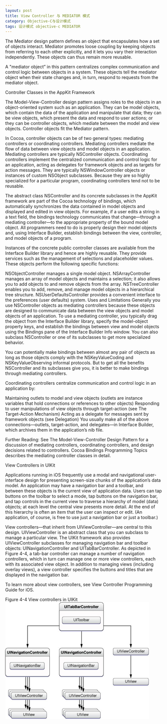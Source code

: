 ```yaml
---
layout: post
title: View Controller 与 MEDIATOR 模式
category: Objective-C与设计模式
tags: 设计模式 objective-c MEDIATOR
---
```


The Mediator design pattern defines an object that encapsulates how a set of objects interact. Mediator promotes loose coupling by keeping objects from referring to each other explicitly, and it lets you vary their interaction independently. These objects can thus remain more reusable.

A "mediator object” in this pattern centralizes complex communication and control logic between objects in a system. These objects tell the mediator object when their state changes and, in turn, respond to requests from the mediator object.

Controller Classes in the AppKit Framework

The Model-View-Controller design pattern assigns roles to the objects in an object-oriented system such as an application. They can be model objects, which contain the data of the application and manipulate that data; they can be view objects, which present the data and respond to user actions; or they can be controller objects, which mediate between the model and view objects. Controller objects fit the Mediator pattern.

In Cocoa, controller objects can be of two general types: mediating controllers or coordinating controllers. Mediating controllers mediate the flow of data between view objects and model objects in an application. Mediating controllers are typically NSController objects. Coordinating controllers implement the centralized communication and control logic for an application, acting as delegates for framework objects and as targets for action messages. They are typically NSWindowController objects or instances of custom NSObject subclasses. Because they are so highly specialized for a particular program, coordinating controllers tend not to be reusable.

The abstract class NSController and its concrete subclasses in the AppKit framework are part of the Cocoa technology of bindings, which automatically synchronizes the data contained in model objects and displayed and edited in view objects. For example, if a user edits a string in a text field, the bindings technology communicates that change—through a mediating controller—to the appropriate property of the bound model object. All programmers need to do is properly design their model objects and, using Interface Builder, establish bindings between the view, controller, and model objects of a program.

Instances of the concrete public controller classes are available from the Interface Builder library and hence are highly reusable. They provide services such as the management of selections and placeholder values. These objects perform the following specific functions:

NSObjectController manages a single model object.
NSArrayController manages an array of model objects and maintains a selection; it also allows you to add objects to and remove objects from the array.
NSTreeController enables you to add, remove, and manage model objects in a hierarchical tree structure.
NSUserDefaultsController provides a convenient interface to the preferences (user defaults) system.
Uses and Limitations
Generally you use NSController objects as mediating controllers because these objects are designed to communicate data between the view objects and model objects of an application. To use a mediating controller, you typically drag the object from the Interface Builder library, specify the model-object property keys, and establish the bindings between view and model objects using the Bindings pane of the Interface Builder Info window. You can also subclass NSController or one of its subclasses to get more specialized behavior.

You can potentially make bindings between almost any pair of objects as long as those objects comply with the NSKeyValueCoding and NSKeyValueObserving informal protocols. But to get all the benefits NSController and its subclasses give you, it is better to make bindings through mediating controllers.

Coordinating controllers centralize communication and control logic in an application by:

Maintaining outlets to model and view objects (outlets are instance variables that hold connections or references to other objects)
Responding to user manipulations of view objects through target-action (see The Target-Action Mechanism)
Acting as a delegate for messages sent by framework objects (see Delegation)
You usually make all of the above connections—outlets, target-action, and delegates—in Interface Builder, which archives them in the application’s nib file.

Further Reading: See The Model-View-Controller Design Pattern for a discussion of mediating controllers, coordinating controllers, and design decisions related to controllers. Cocoa Bindings Programming Topics describes the mediating controller classes in detail.

View Controllers in UIKit

Applications running in iOS frequently use a modal and navigational user-interface design for presenting screen-size chunks of the application’s data model. An application may have a navigation bar and a toolbar, and between these objects is the current view of application data. Users can tap buttons on the toolbar to select a mode, tap buttons on the navigation bar, and tap controls in the current view to traverse a hierarchy of model (data) objects; at each level the central view presents more detail. At the end of this hierarchy is often an item that the user can inspect or edit. (An application, of course, is free to use just a navigation bar or just a toolbar.)

View controllers—that inherit from UIViewController—are central to this design. UIViewController is an abstract class that you can subclass to manage a particular view. The UIKit framework also provides UIViewController subclasses for managing navigation bar and toolbar objects: UINavigationController and UITabBarController. As depicted in Figure 4-4, a tab-bar controller can manage a number of navigation controllers, which in turn can manage one or more view controllers, each with its associated view object. In addition to managing views (including overlay views), a view controller specifies the buttons and titles that are displayed in the navigation bar.

To learn more about view controllers, see View Controller Programming Guide for iOS.

Figure 4-4  View controllers in UIKit
![](/assets/uictlr_object_diagram.jpg)